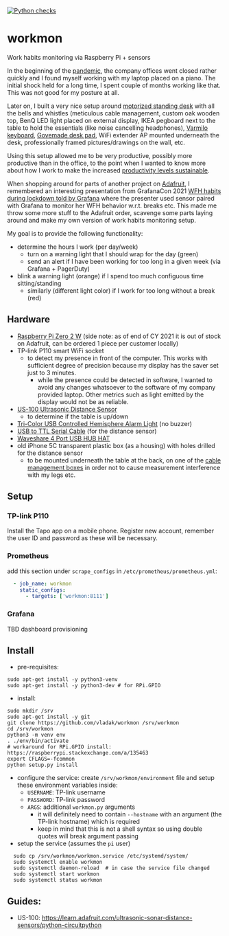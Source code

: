 [![Python checks](https://github.com/vladak/workmon/actions/workflows/python-checks.yml/badge.svg)](https://github.com/vladak/workmon/actions/workflows/python-checks.yml)

# workmon

Work habits monitoring via Raspberry Pi + sensors

In the beginning of the [pandemic](https://en.wikipedia.org/wiki/COVID-19), the company offices went closed rather quickly and I found myself working with my laptop placed on a piano. The initial shock held for a long time, I spent couple of months working like that. This was not good for my posture at all.

Later on, I built a very nice setup around [motorized standing desk](https://www.fully.com/standing-desks.html) with all the bells and whistles (meticulous cable management, custom oak wooden top, BenQ LED light placed on external display, IKEA pegboard next to the table to hold the essentials (like noise cancelling headphones), [Varmilo keyboard](https://en.varmilo.com/), [Govemade desk pad](https://grovemade.com/product/matte-desk-pad/?initial=533), WiFi extender AP mounted underneath the desk, professionally framed pictures/drawings on the wall, etc.

Using this setup allowed me to be very productive, possibly more productive than in the office, to the point when I wanted to know more about how I work to make the increased [productivity levels sustainable](https://drmaciver.substack.com/p/people-dont-work-as-much-as-you-think).

When shopping around for parts of another project on [Adafruit](https://adafruit.com), I remembered an interesting presentation from GrafanaCon 2021 [WFH habits during lockdown told by Grafana](https://grafana.com/go/grafanaconline/2021/grafana-wfh-habits/) where the presenter used sensor paired with Grafana to monitor her WFH behavior w.r.t. breaks etc. This made me throw some more stuff to the Adafruit order, scavenge some parts laying around and make my own version of work habits monitoring setup.

My goal is to provide the following functionality:
  - determine the hours I work (per day/week)
    - turn on a warning light that I should wrap for the day (green)
    - send an alert if I have been working for too long in a given week (via Grafana + PagerDuty)
  - blink a warning light (orange) if I spend too much configuous time sitting/standing
    - similarly (different light color) if I work for too long without a break (red)

## Hardware

- [Raspberry Pi Zero 2 W](https://www.raspberrypi.com/products/raspberry-pi-zero-2-w/) (side note: as of end of CY 2021 it is out of stock on Adafruit, can be ordered 1 piece per customer locally)
- TP-link P110 smart WiFi socket
  - to detect my presence in front of the computer. This works with sufficient degree of precision because my display has the saver set just to 3 minutes.
    - while the presence could be detected in software, I wanted to avoid any changes whatsoever to the software of my company provided laptop. Other metrics such as light emitted by the display would not be as reliable.
- [US-100 Ultrasonic Distance Sensor](https://www.adafruit.com/product/4019)
  - to determine if the table is up/down
- [Tri-Color USB Controlled Hemisphere Alarm Light](https://www.adafruit.com/product/5127) (no buzzer)
- [USB to TTL Serial Cable](https://www.adafruit.com/product/954) (for the distance sensor)
- [Waveshare 4 Port USB HUB HAT](https://www.waveshare.com/usb-hub-hat.htm)
- old iPhone 5C transparent plastic box (as a housing) with holes drilled for the distance sensor
  - to be mounted underneath the table at the back, on one of the [cable management boxes](https://www.fully.com/en-eu/accessories/wire-management/wiretamer.html) in order not to cause measurement interference with my legs etc.

## Setup

### TP-link P110

Install the Tapo app on a mobile phone. Register new account, remember the user ID and password as these will be necessary.

### Prometheus

add this section under `scrape_configs` in `/etc/prometheus/prometheus.yml`:
```yml
  - job_name: workmon
    static_configs:
      - targets: ['workmon:8111']
```

### Grafana

TBD dashboard provisioning

## Install

- pre-requisites:
```
sudo apt-get install -y python3-venv
sudo apt-get install -y python3-dev # for RPi.GPIO
```
- install:
```
sudo mkdir /srv
sudo apt-get install -y git
git clone https://github.com/vladak/workmon /srv/workmon
cd /srv/workmon
python3 -m venv env
. ./env/bin/activate
# workaround for RPi.GPIO install: https://raspberrypi.stackexchange.com/a/135463
export CFLAGS=-fcommon
python setup.py install
```
- configure the service: create `/srv/workmon/environment` file and setup these environment variables inside:
  - `USERNAME`: TP-link username
  - `PASSWORD`: TP-link password
  - `ARGS`: additional `workmon.py` arguments
    - it will definitely need to contain `--hostname` with an argument (the TP-link hostname) which is required 
    - keep in mind that this is not a shell syntax so using double quotes will break argument passing
- setup the service (assumes the `pi` user)
```
  sudo cp /srv/workmon/workmon.service /etc/systemd/system/
  sudo systemctl enable workmon
  sudo systemctl daemon-reload  # in case the service file changed
  sudo systemctl start workmon
  sudo systemctl status workmon
```

## Guides:

- US-100: https://learn.adafruit.com/ultrasonic-sonar-distance-sensors/python-circuitpython
